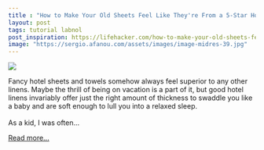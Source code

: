 ```yaml
---
title : "How to Make Your Old Sheets Feel Like They're From a 5-Star Hotel"
layout: post
tags: tutorial labnol
post_inspiration: https://lifehacker.com/how-to-make-your-old-sheets-feel-like-theyre-from-a-5-s-1846592604
image: "https://sergio.afanou.com/assets/images/image-midres-39.jpg"
---
```


<img src="https://i.kinja-img.com/gawker-media/image/upload/s--EiLksTBE--/c_fit,fl_progressive,q_80,w_636/ynfmbtmekvuv2mrkgvut.jpg" /><p>Fancy hotel sheets and towels somehow always feel superior to any other linens. Maybe the thrill of being  on vacation is a part of it, but good hotel linens invariably offer just the right amount of thickness to swaddle you like a baby and are soft enough to lull you into a relaxed sleep. <br><br>As a kid, I was often…</p><p><a href="https://lifehacker.com/how-to-make-your-old-sheets-feel-like-theyre-from-a-5-s-1846592604">Read more...</a></p>